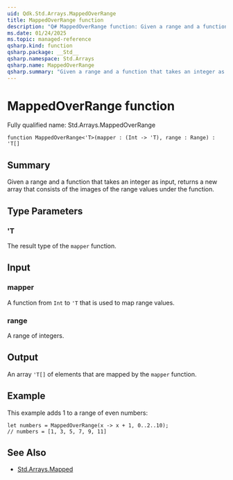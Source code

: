 ```yaml
---
uid: Qdk.Std.Arrays.MappedOverRange
title: MappedOverRange function
description: "Q# MappedOverRange function: Given a range and a function that takes an integer as input, returns a new array that consists of the images of the range values under the function."
ms.date: 01/24/2025
ms.topic: managed-reference
qsharp.kind: function
qsharp.package: __Std__
qsharp.namespace: Std.Arrays
qsharp.name: MappedOverRange
qsharp.summary: "Given a range and a function that takes an integer as input, returns a new array that consists of the images of the range values under the function."
---
```


# MappedOverRange function

Fully qualified name: Std.Arrays.MappedOverRange

```qsharp
function MappedOverRange<'T>(mapper : (Int -> 'T), range : Range) : 'T[]
```

## Summary
Given a range and a function that takes an integer as input,
returns a new array that consists
of the images of the range values under the function.

## Type Parameters
### 'T
The result type of the `mapper` function.

## Input
### mapper
A function from `Int` to `'T` that is used to map range values.
### range
A range of integers.

## Output
An array `'T[]` of elements that are mapped by the `mapper` function.

## Example
This example adds 1 to a range of even numbers:
```qsharp
let numbers = MappedOverRange(x -> x + 1, 0..2..10);
// numbers = [1, 3, 5, 7, 9, 11]
```

## See Also
- [Std.Arrays.Mapped](xref:Qdk.Std.Arrays.Mapped)
